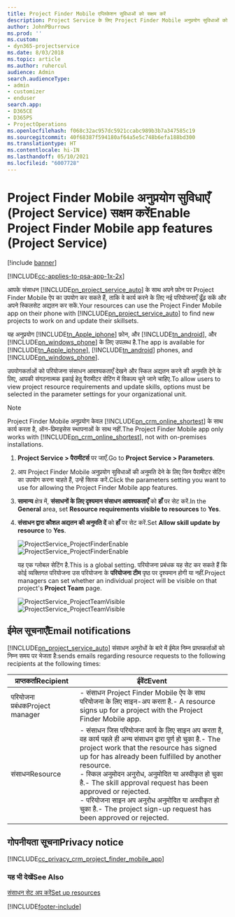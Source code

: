 ```yaml
---
title: Project Finder Mobile एप्लिकेशन सुविधाओं को सक्षम करें
description: Project Service के लिए Project Finder Mobile अनुप्रयोग सुविधाओं को सक्षम करने का तरीका
author: JohnPBurrows
ms.prod: ''
ms.custom:
- dyn365-projectservice
ms.date: 8/03/2018
ms.topic: article
ms.author: ruhercul
audience: Admin
search.audienceType:
- admin
- customizer
- enduser
search.app:
- D365CE
- D365PS
- ProjectOperations
ms.openlocfilehash: f068c32ac957dc5921ccabc989b3b7a347585c19
ms.sourcegitcommit: 40f68387f594180af64a5e5c748b6efa188bd300
ms.translationtype: HT
ms.contentlocale: hi-IN
ms.lasthandoff: 05/10/2021
ms.locfileid: "6007728"
---
```

# <a name="enable-project-finder-mobile-app-features-project-service"></a><span data-ttu-id="613ad-103">Project Finder Mobile अनुप्रयोग सुविधाएँ (Project Service) सक्षम करें</span><span class="sxs-lookup"><span data-stu-id="613ad-103">Enable Project Finder Mobile app features (Project Service)</span></span>

[!include [banner](../includes/psa-now-project-operations.md)]

[!INCLUDE[cc-applies-to-psa-app-1x-2x](../includes/cc-applies-to-psa-app-1x-2x.md)]

<span data-ttu-id="613ad-104">आपके संसाधन [!INCLUDE[pn_project_service_auto](../includes/pn-project-service-auto.md)] के साथ अपने फ़ोन पर Project Finder Mobile ऐप का उपयोग कर सकते हैं, ताकि वे कार्य करने के लिए नई परियोजनाएँ ढूँढ़ सकें और अपने स्किलसेट अद्यतन कर सकें.</span><span class="sxs-lookup"><span data-stu-id="613ad-104">Your resources can use the Project Finder Mobile app on their phone with [!INCLUDE[pn_project_service_auto](../includes/pn-project-service-auto.md)] to find new projects to work on and update their skillsets.</span></span>  
  
 <span data-ttu-id="613ad-105">यह अनुप्रयोग [!INCLUDE[tn_Apple_iphone](../includes/tn-apple-iphone.md)] फ़ोन, और [!INCLUDE[tn_android](../includes/tn-android.md)], और [!INCLUDE[pn_windows_phone](../includes/pn-windows-phone.md)] के लिए उपलब्ध है.</span><span class="sxs-lookup"><span data-stu-id="613ad-105">The app is available for [!INCLUDE[tn_Apple_iphone](../includes/tn-apple-iphone.md)], [!INCLUDE[tn_android](../includes/tn-android.md)] phones, and [!INCLUDE[pn_windows_phone](../includes/pn-windows-phone.md)].</span></span>  
    
 <span data-ttu-id="613ad-106">उपयोगकर्ताओं को परियोजना संसाधन आवश्यकताएँ देखने और स्किल अद्यतन करने की अनुमति देने के लिए, आपकी संगठनात्मक इकाई हेतु पैरामीटर सेटिंग में विकल्प चुने जाने चाहिए.</span><span class="sxs-lookup"><span data-stu-id="613ad-106">To allow users to view project resource requirements and update skills, options must be selected in the parameter settings for your organizational unit.</span></span>
  
> [!NOTE]
>  <span data-ttu-id="613ad-107">Project Finder Mobile अनुप्रयोग केवल [!INCLUDE[pn_crm_online_shortest](../includes/pn-crm-online-shortest.md)] के साथ कार्य करता है, ऑन-प्रिमाइसेस स्‍थापनाओं के साथ नहीं.</span><span class="sxs-lookup"><span data-stu-id="613ad-107">The Project Finder Mobile app only works with [!INCLUDE[pn_crm_online_shortest](../includes/pn-crm-online-shortest.md)], not with on-premises installations.</span></span>  
  
1. <span data-ttu-id="613ad-108">**Project Service > पैरामीटर्स** पर जाएँ.</span><span class="sxs-lookup"><span data-stu-id="613ad-108">Go to **Project Service > Parameters**.</span></span>  
  
2. <span data-ttu-id="613ad-109">आप Project Finder Mobile अनुप्रयोग सुविधाओं की अनुमति देने के लिए जिन पैरामीटर सेटिंग का उपयोग करना चाहते हैं, उन्‍हें क्लिक करें.</span><span class="sxs-lookup"><span data-stu-id="613ad-109">Click the parameters setting you want to use for allowing the Project Finder Mobile app features.</span></span>  
  
3. <span data-ttu-id="613ad-110">**सामान्य** क्षेत्र में, **संसाधनों के लिए दृश्‍यमान संसाधन आवश्यकताएँ** को **हाँ** पर सेट करें.</span><span class="sxs-lookup"><span data-stu-id="613ad-110">In the **General** area, set **Resource requirements visible to resources** to **Yes**.</span></span>  
  
4. <span data-ttu-id="613ad-111">**संसाधन द्वारा कौशल अद्यतन की अनुमति दें** को **हाँ** पर सेट करें.</span><span class="sxs-lookup"><span data-stu-id="613ad-111">Set **Allow skill update by resource** to **Yes**.</span></span>  
  
   <span data-ttu-id="613ad-112">![ProjectService_ProjectFinderEnable](../psa/media/project-service-project-finder-enable.png "ProjectService_ProjectFinderEnable")</span><span class="sxs-lookup"><span data-stu-id="613ad-112">![ProjectService_ProjectFinderEnable](../psa/media/project-service-project-finder-enable.png "ProjectService_ProjectFinderEnable")</span></span>  
  
   <span data-ttu-id="613ad-113">यह एक ग्‍लोबल सेटिंग है.</span><span class="sxs-lookup"><span data-stu-id="613ad-113">This is a global setting.</span></span> <span data-ttu-id="613ad-114">परियोजना प्रबंधक यह सेट कर सकते हैं कि कोई व्‍यक्तिगत परियोजना उस परियोजना के **परियोजना टीम** पृष्ठ पर दृश्‍यमान होगी या नहीं.</span><span class="sxs-lookup"><span data-stu-id="613ad-114">Project managers can set whether an individual project will be visible on that project's **Project Team** page.</span></span>  
  
   <span data-ttu-id="613ad-115">![ProjectService_ProjectTeamVisible](../psa/media/project-service-project-team-visible.png "ProjectService_ProjectTeamVisible")</span><span class="sxs-lookup"><span data-stu-id="613ad-115">![ProjectService_ProjectTeamVisible](../psa/media/project-service-project-team-visible.png "ProjectService_ProjectTeamVisible")</span></span>  
  
## <a name="email-notifications"></a><span data-ttu-id="613ad-116">ईमेल सूचनाएँ</span><span class="sxs-lookup"><span data-stu-id="613ad-116">Email notifications</span></span>  
 [!INCLUDE[pn_project_service_auto](../includes/pn-project-service-auto.md)] <span data-ttu-id="613ad-117">संसाधन अनुरोधों के बारे में ईमेल निम्न प्राप्तकर्ताओं को निम्न समय पर भेजता है:</span><span class="sxs-lookup"><span data-stu-id="613ad-117">sends emails regarding resource requests to the following recipients at the following times:</span></span>  
  
|<span data-ttu-id="613ad-118">प्राप्तकर्ता</span><span class="sxs-lookup"><span data-stu-id="613ad-118">Recipient</span></span>|<span data-ttu-id="613ad-119">ईवेंट</span><span class="sxs-lookup"><span data-stu-id="613ad-119">Event</span></span>|  
|---------------|-----------|  
|<span data-ttu-id="613ad-120">परियोजना प्रबंधक</span><span class="sxs-lookup"><span data-stu-id="613ad-120">Project manager</span></span>|<span data-ttu-id="613ad-121">- संसाधन Project Finder Mobile ऐप के साथ परियोजना के लिए साइन-अप करता है.</span><span class="sxs-lookup"><span data-stu-id="613ad-121">- A resource signs up for a project with the Project Finder Mobile app.</span></span>|  
|<span data-ttu-id="613ad-122">संसाधन</span><span class="sxs-lookup"><span data-stu-id="613ad-122">Resource</span></span>|<span data-ttu-id="613ad-123">- संसाधन जिस परियोजना कार्य के लिए साइन अप करता है, वह कार्य पहले ही अन्‍य संसाधन द्वारा पूर्ण हो चुका है.</span><span class="sxs-lookup"><span data-stu-id="613ad-123">- The project work that the resource has signed up for has already been fulfilled by another resource.</span></span><br /><span data-ttu-id="613ad-124">- स्किल अनुमोदन अनुरोध, अनुमोदित या अस्‍वीकृत हो चुका है.</span><span class="sxs-lookup"><span data-stu-id="613ad-124">- The skill approval request has been approved or rejected.</span></span><br /><span data-ttu-id="613ad-125">- परियोजना साइन अप अनुरोध अनुमोदित या अस्‍वीकृत हो चुका है.</span><span class="sxs-lookup"><span data-stu-id="613ad-125">- The project sign-up request has been approved or rejected.</span></span>|  
  
## <a name="privacy-notice"></a><span data-ttu-id="613ad-126">गोपनीयता सूचना</span><span class="sxs-lookup"><span data-stu-id="613ad-126">Privacy notice</span></span>  
 [!INCLUDE[cc_privacy_crm_project_finder_mobile_app](../includes/cc-privacy-crm-project-finder-mobile-app.md)]  
  
### <a name="see-also"></a><span data-ttu-id="613ad-127">यह भी देखें</span><span class="sxs-lookup"><span data-stu-id="613ad-127">See Also</span></span>  
 [<span data-ttu-id="613ad-128">संसाधन सेट अप करें</span><span class="sxs-lookup"><span data-stu-id="613ad-128">Set up resources</span></span>](../psa/set-up-resources.md)


[!INCLUDE[footer-include](../includes/footer-banner.md)]